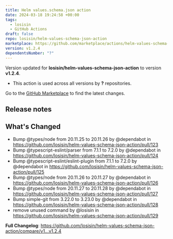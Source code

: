 ```yaml
---
title: Helm values.schema.json action
date: 2024-03-18 19:24:58 +00:00
tags:
  - losisin
  - GitHub Actions
draft: false
repo: losisin/helm-values-schema-json-action
marketplace: https://github.com/marketplace/actions/helm-values-schema-json-action
version: v1.2.4
dependentsNumber: "?"
---
```



Version updated for **losisin/helm-values-schema-json-action** to version **v1.2.4**.
- This action is used across all versions by **?** repositories.

Go to the [GitHub Marketplace](https://github.com/marketplace/actions/helm-values-schema-json-action) to find the latest changes.

## Release notes

## What's Changed
* Bump @types/node from 20.11.25 to 20.11.26 by @dependabot in https://github.com/losisin/helm-values-schema-json-action/pull/123
* Bump @typescript-eslint/parser from 7.1.1 to 7.2.0 by @dependabot in https://github.com/losisin/helm-values-schema-json-action/pull/124
* Bump @typescript-eslint/eslint-plugin from 7.1.1 to 7.2.0 by @dependabot in https://github.com/losisin/helm-values-schema-json-action/pull/125
* Bump @types/node from 20.11.26 to 20.11.27 by @dependabot in https://github.com/losisin/helm-values-schema-json-action/pull/126
* Bump @types/node from 20.11.27 to 20.11.28 by @dependabot in https://github.com/losisin/helm-values-schema-json-action/pull/127
* Bump simple-git from 3.22.0 to 3.23.0 by @dependabot in https://github.com/losisin/helm-values-schema-json-action/pull/128
* remove unused command by @losisin in https://github.com/losisin/helm-values-schema-json-action/pull/129


**Full Changelog**: https://github.com/losisin/helm-values-schema-json-action/compare/v1...v1.2.4
